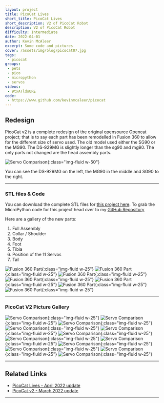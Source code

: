 ```yaml
---
layout: project
title: PicoCat Lives
short_title: PicoCat Lives
short_description: V2 of PicoCat Robot
description: V2 of PicoCat Robot
difficulty: Intermediate
date: 2022-04-01
author: Kevin McAleer
excerpt: Some code and pictures
cover: /assets/img/blog/picocat07.jpg
tags:
 - picocat
groups:
 - pets
 - pico
 - micropython
 - servos
videos:
 - 9txATldoURE
code:
 - https://www.github.com/kevinmcaleer/picocat
---
```


## Redesign

PicoCat v2 is a complete redesign of the original opensource Opencat project; that is to say each part has been remodelled in Fusion 360 to allow for the different size of servo used. The old model used either the SG90 or the MG90. The DS-929MG is slightly longer than the sg90 and mg90. The only parts not changed are the head assembly parts.

![Servo Comparison](/assets/img/blog/servo_comparison.jpg){:class="img-fluid w-50"}

You can see the DS-929MG on the left, the MG90 in the middle and SG90 to the right.

---

### STL files & Code

You can download the complete STL files for [this project here](/assets/stl/picocat_v2.zip). To grab the MicroPython code for this project head over to my [GitHub Repository](https://www.github.com/kevinmcaleer/picocat)

Here are a gallery of the new parts:

1. Full Assembly
1. Collar / Shoulder
1. Body
1. Foot
1. Tibia
1. Position of the 11 Servos
1. Tail

![Fusion 360 Part](/assets/img/blog/fusion360_01.png){:class="img-fluid w-25"}
![Fusion 360 Part](/assets/img/blog/fusion360_02.png){:class="img-fluid w-25"}
![Fusion 360 Part](/assets/img/blog/fusion360_03.png){:class="img-fluid w-25"}
![Fusion 360 Part](/assets/img/blog/fusion360_04.png){:class="img-fluid w-25"}
![Fusion 360 Part](/assets/img/blog/fusion360_05.png){:class="img-fluid w-25"}
![Fusion 360 Part](/assets/img/blog/fusion360_06.png){:class="img-fluid w-25"}
![Fusion 360 Part](/assets/img/blog/fusion360_07.png){:class="img-fluid w-25"}

---

### PicoCat V2 Picture Gallery

![Servo Comparison](/assets/img/blog/picocat01.jpg){:class="img-fluid w-25"}
![Servo Comparison](/assets/img/blog/picocat02.jpg){:class="img-fluid w-25"}
![Servo Comparison](/assets/img/blog/picocat03.jpg){:class="img-fluid w-25"}
![Servo Comparison](/assets/img/blog/picocat04.jpg){:class="img-fluid w-25"}
![Servo Comparison](/assets/img/blog/picocat05.jpg){:class="img-fluid w-25"}
![Servo Comparison](/assets/img/blog/picocat06.jpg){:class="img-fluid w-25"}
![Servo Comparison](/assets/img/blog/picocat07.jpg){:class="img-fluid w-25"}
![Servo Comparison](/assets/img/blog/picocat08.jpg){:class="img-fluid w-25"}
![Servo Comparison](/assets/img/blog/picocat09.jpg){:class="img-fluid w-25"}
![Servo Comparison](/assets/img/blog/picocat10.jpg){:class="img-fluid w-25"}
![Servo Comparison](/assets/img/blog/picocat11.jpg){:class="img-fluid w-25"}
![Servo Comparison](/assets/img/blog/picocat12.jpg){:class="img-fluid w-25"}

---

## Related Links

* [PicoCat Lives - April 2022 update](/blog/picocat-lives)
* [PicoCat v2 - March 2022 update](/blog/picocat-v2)

---
